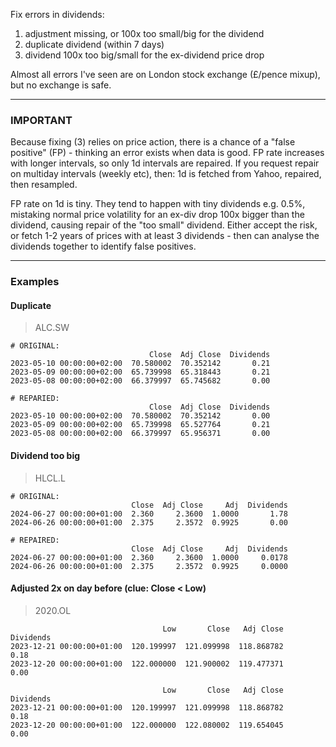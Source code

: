 Fix errors in dividends:

1. adjustment missing, or 100x too small/big for the dividend
2. duplicate dividend (within 7 days)
3. dividend 100x too big/small for the ex-dividend price drop

Almost all errors I've seen are on London stock exchange (£/pence mixup), but no exchange is safe.

----

### IMPORTANT

Because fixing (3) relies on price action, there is a chance of a "false positive" (FP) - thinking an error exists when data is good.
FP rate increases with longer intervals, so only 1d intervals are repaired. If you request repair on multiday intervals (weekly etc), then: 1d is fetched from Yahoo, repaired, then resampled.

FP rate on 1d is tiny. They tend to happen with tiny dividends e.g. 0.5%, mistaking normal price volatility for an ex-div drop 100x bigger than the dividend, causing repair of the "too small" dividend. Either accept the risk, or fetch 1-2 years of prices with at least 3 dividends - then can analyse the dividends together to identify false positives.

----

### Examples

#### Duplicate

> ALC.SW

```
# ORIGINAL:
                               Close  Adj Close  Dividends
2023-05-10 00:00:00+02:00  70.580002  70.352142       0.21
2023-05-09 00:00:00+02:00  65.739998  65.318443       0.21
2023-05-08 00:00:00+02:00  66.379997  65.745682       0.00
```
```
# REPARIED:
                               Close  Adj Close  Dividends
2023-05-10 00:00:00+02:00  70.580002  70.352142       0.00
2023-05-09 00:00:00+02:00  65.739998  65.527764       0.21
2023-05-08 00:00:00+02:00  66.379997  65.956371       0.00
```

#### Dividend too big

> HLCL.L

```
# ORIGINAL:
                           Close  Adj Close     Adj  Dividends
2024-06-27 00:00:00+01:00  2.360     2.3600  1.0000       1.78
2024-06-26 00:00:00+01:00  2.375     2.3572  0.9925       0.00

# REPAIRED:
                           Close  Adj Close     Adj  Dividends
2024-06-27 00:00:00+01:00  2.360     2.3600  1.0000     0.0178
2024-06-26 00:00:00+01:00  2.375     2.3572  0.9925     0.0000
```


#### Adjusted 2x on day before (clue: Close < Low)

> 2020.OL

```
                                  Low       Close   Adj Close  Dividends
2023-12-21 00:00:00+01:00  120.199997  121.099998  118.868782       0.18
2023-12-20 00:00:00+01:00  122.000000  121.900002  119.477371       0.00
```

```
                                  Low       Close   Adj Close  Dividends
2023-12-21 00:00:00+01:00  120.199997  121.099998  118.868782       0.18
2023-12-20 00:00:00+01:00  122.000000  122.080002  119.654045       0.00
```